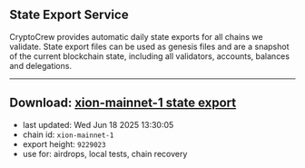 ## State Export Service
CryptoCrew provides automatic daily state exports for all chains we validate. State export files can be used as genesis files and are a snapshot of the current blockchain state, including all validators, accounts, balances and delegations.

---
**Download: [xion-mainnet-1 state export](https://dl-eu2.ccvalidators.com/SERVICE/xion/xion-mainnet-1_export_9229023.json)**
---

- last updated: Wed Jun 18 2025 13:30:05
- chain id: `xion-mainnet-1`
- export height: `9229023`
- use for: airdrops, local tests, chain recovery
